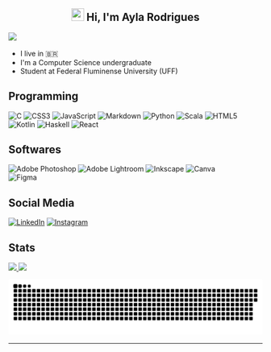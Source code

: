 <h2 align="center"><img src ="https://img.icons8.com/?id=116827&size=2x&color=000000" height="25" width ="25"> Hi, I'm Ayla Rodrigues </h2> 
  
  [![](https://visitcount.itsvg.in/api?id=AylaRodrigues&icon=5&color=10)](https://visitcount.itsvg.in)
  
- I live in :brazil:
- I'm a Computer Science undergraduate
- Student at Federal Fluminense University (UFF) 

## Programming

![C](https://img.shields.io/badge/c-c94060.svg?style=for-the-badge&logo=c&logoColor=white) 
![CSS3](https://img.shields.io/badge/css3-c94060.svg?style=for-the-badge&logo=css3&logoColor=white) 
![JavaScript](https://img.shields.io/badge/javascript-c94060.svg?style=for-the-badge&logo=javascript&logoColor=white) 
![Markdown](https://img.shields.io/badge/markdown-c94060.svg?style=for-the-badge&logo=markdown&logoColor=white) 
![Python](https://img.shields.io/badge/python-c94060?style=for-the-badge&logo=python&logoColor=white) 
![Scala](https://img.shields.io/badge/scala-c94060.svg?style=for-the-badge&logo=scala&logoColor=white) 
![HTML5](https://img.shields.io/badge/html5-c94060.svg?style=for-the-badge&logo=html5&logoColor=white) 
![Kotlin](https://img.shields.io/badge/kotlin-c94060.svg?style=for-the-badge&&logo=kotlin&logoColor=white) 
![Haskell](https://img.shields.io/badge/Haskell-c94060?style=for-the-badge&logo=haskell&logoColor=white) 
![React](https://img.shields.io/badge/react-c94060.svg?style=for-the-badge&logo=react&logoColor=white) 

## Softwares

![Adobe Photoshop](https://img.shields.io/badge/adobephotoshop-c94060.svg?style=for-the-badge&logo=adobephotoshop&logoColor=white) 
![Adobe Lightroom](https://img.shields.io/badge/Adobe%20Lightroom-c94060.svg?style=for-the-badge&logo=Adobe%20Lightroom&logoColor=white) 
![Inkscape](https://img.shields.io/badge/Inkscape-c94060?style=for-the-badge&logo=inkscape&logoColor=white) 
![Canva](https://img.shields.io/badge/Canva-c94060.svg?style=for-the-badge&logo=Canva&logoColor=white) 	
![Figma](https://img.shields.io/badge/figma-c94060.svg?style=for-the-badge&logo=figma&logoColor=white)

## Social Media

[![LinkedIn](https://img.shields.io/badge/LinkedIn-1A67A8?logo=linkedin&logoColor=white&style=for-the-badge)](https://www.linkedin.com/in/rodrigues-ayla/)
[![Instagram](https://img.shields.io/badge/Instagram-1A67A8?logo=instagram&logoColor=white&style=for-the-badge)](https://www.instagram.com/4yla_rodrigues/)

 
## Stats
 
<a href="https://github.com/AylaRodrigues">
  <img height="125em" src="https://github-readme-stats.vercel.app/api?username=AylaRodrigues&show_icons=true&theme=monokai&include_all_commits=true&count_private=true&title_color=1A67A8&text_color=1A67A8&icon_color=1A67A8"/>
  <img height="125em" src="https://github-readme-stats.vercel.app/api/top-langs/?username=AylaRodrigues&layout=compact&langs_count=7&theme=monokai&title_color=1A67A8&text_color=1A67A8&icon_color=1A67A8"/>
  </a>
 </div>
  
![Snake animation](https://github.com/AylaRodrigues/AylaRodrigues/blob/output/github-contribution-grid-snake.svg)
    
 </div>
 
 




---



